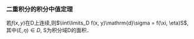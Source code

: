 ### 二重积分的积分中值定理
若$f(x, y)$在D上连续,则$\iint\limits_D f(x, y)\mathrm{d}\sigma = f(\xi, \eta)S$,其中$(\xi, \eta)\in D$, S为积分域D的面积． 
